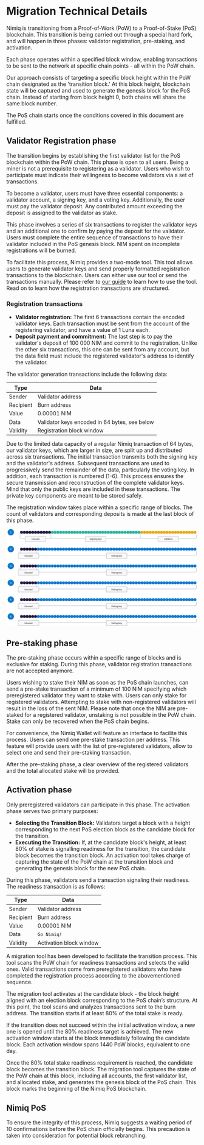 # Migration Technical Details

Nimiq is transitioning from a Proof-of-Work (PoW) to a Proof-of-Stake (PoS) blockchain. This transition is being carried out through a special hard fork, and will happen in three phases: validator registration, pre-staking, and activation.

Each phase operates within a specified block window, enabling transactions to be sent to the network at specific chain points - all within the PoW chain.

Our approach consists of targeting a specific block height within the PoW chain designated as the 'transition block.' At this block height, blockchain state will be captured and used to generate the genesis block for the PoS chain. Instead of starting from block height 0, both chains will share the same block number.

The PoS chain starts once the conditions covered in this document are fulfilled.

## Validator Registration phase

The transition begins by establishing the first validator list for the PoS blockchain within the PoW chain. This phase is open to all users. Being a miner is not a prerequisite to registering as a validator. Users who wish to participate must indicate their willingness to become validators via a set of transactions.

To become a validator, users must have three essential components: a validator account, a signing key, and a voting key. Additionally, the user must pay the validator deposit. Any contributed amount exceeding the deposit is assigned to the validator as stake.

This phase involves a series of six transactions to register the validator keys and an additional one to confirm by paying the deposit for the validator. Users must complete the entire sequence of transactions to have their validator included in the PoS genesis block. NIM spent on incomplete registrations will be burned.

To facilitate this process, Nimiq provides a two-mode tool. This tool allows users to generate validator keys and send properly formatted registration transactions to the blockchain. Users can either use our tool or send the transactions manually. Please refer to [our guide](/build/set-up-your-own-node/migration-guide.md) to learn how to use the tool. Read on to learn how the registration transactions are structured.

### Registration transactions

- **Validator registration:** The first 6 transactions contain the encoded validator keys. Each transaction must be sent from the account of the registering validator, and have a value of 1 Luna each.
- **Deposit payment and commitment:** The last step is to pay the validator's deposit of 100 000 NIM and commit to the registration. Unlike the other six transactions, this one can be sent from any account, but the data field must include the registered validator's address to identify the validator.

The validator generation transactions include the following data:

| Type      | Data                                          |
| ----------| --------------------------------------------- |
| Sender    | Validator address                             |
| Recipient | Burn address                                  |
| Value     | 0.00001 NIM                                   |
| Data      | Validator keys encoded in 64 bytes, see below |
| Validity  | Registration block window                     |

Due to the limited data capacity of a regular Nimiq transaction of 64 bytes, our validator keys, which are larger in size, are split up and distributed across six transactions. The initial transaction transmits both the signing key and the validator's address. Subsequent transactions are used to progressively send the remainder of the data, particularly the voting key. In addition, each transaction is numbered (1-6). This process ensures the secure transmission and reconstruction of the complete validator keys. Mind that only the public keys are included in these transactions. The private key components are meant to be stored safely.

The registration window takes place within a specific range of blocks. The count of validators and corresponding deposits is made at the last block of this phase.

![Structure of validator registration transaction data](/assets/images/protocol/migration-txs.png)

## Pre-staking phase

The pre-staking phase occurs within a specific range of blocks and is exclusive for staking. During this phase, validator registration transactions are not accepted anymore.

Users wishing to stake their NIM as soon as the PoS chain launches, can send a pre-stake transaction of a minimum of 100 NIM specifying which preregistered validator they want to stake with. Users can only stake for registered validators. Attempting to stake with non-registered validators will result in the loss of the sent NIM. Please note that once the NIM are pre-staked for a registered validator, unstaking is not possible in the PoW chain. Stake can only be recovered when the PoS chain begins.

For convenience, the Nimiq Wallet will feature an interface to facilite this process. Users can send one pre-stake transaction per address. This feature will provide users with the list of pre-registered validators, allow to select one and send their pre-staking transaction.

After the pre-staking phase, a clear overview of the registered validators and the total allocated stake will be provided.

## Activation phase

Only preregistered validators can participate in this phase. The activation phase serves two primary purposes:

- **Selecting the Transition Block:** Validators target a block with a height corresponding to the next PoS election block as the candidate block for the transition.
- **Executing the Transition:** If, at the candidate block's height, at least 80% of stake is signalling readiness for the transition, the candidate block becomes the transition block. An activation tool takes charge of capturing the state of the PoW chain at the transition block and generating the genesis block for the new PoS chain.

During this phase, validators send a transaction signaling their readiness. The readiness transaction is as follows:

| Type      | Data                    |
| --------- | ----------------------- |
| Sender    | Validator address       |
| Recipient | Burn address            |
| Value     | 0.00001 NIM             |
| Data      | `Go Nimiq!`             |
| Validity  | Activation block window |

A migration tool has been developed to facilitate the transition process. This tool scans the PoW chain for readiness transactions and selects the valid ones. Valid transactions come from preregistered validators who have completed the registration process according to the abovementioned sequence.

The migration tool activates at the candidate block - the block height aligned with an election block corresponding to the PoS chain’s structure. At this point, the tool scans and analyzes transactions sent to the burn address. The transition starts if at least 80% of the total stake is ready.

If the transition does not succeed within the initial activation window, a new one is opened until the 80% readiness target is achieved. The new activation window starts at the block immediately following the candidate block. Each activation window spans 1440 PoW blocks, equivalent to one day.

Once the 80% total stake readiness requirement is reached, the candidate block becomes the transition block. The migration tool captures the state of the PoW chain at this block, including all accounts, the first validator list, and allocated stake, and generates the genesis block of the PoS chain. This block marks the beginning of the Nimiq PoS blockchain.

## Nimiq PoS

To ensure the integrity of this process, Nimiq suggests a waiting period of 10 confirmations before the PoS chain officially begins. This precaution is taken into consideration for potential block rebranching.
